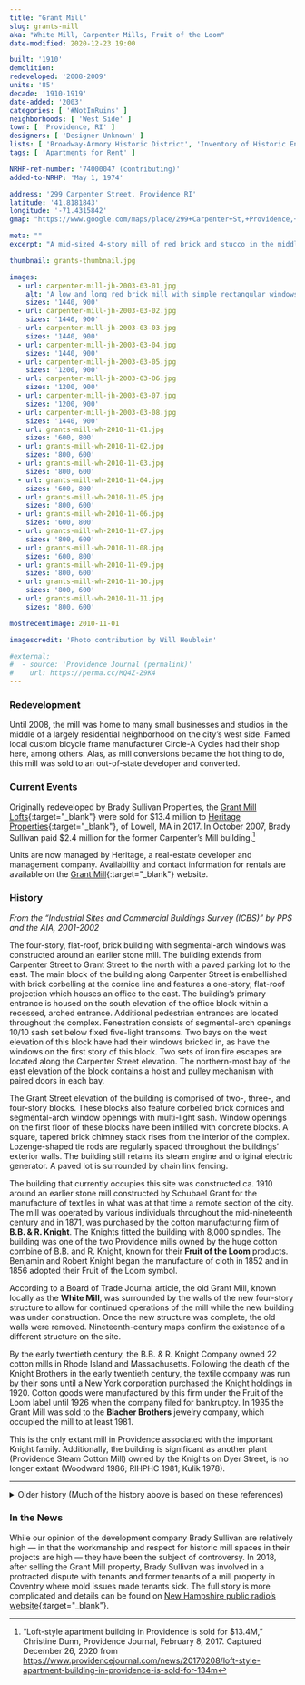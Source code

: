 ```yaml
---
title: "Grant Mill"
slug: grants-mill
aka: "White Mill, Carpenter Mills, Fruit of the Loom"
date-modified: 2020-12-23 19:00

built: '1910'
demolition: 
redeveloped: '2008-2009'
units: '85'
decade: '1910-1919'
date-added: '2003'
categories: [ '#NotInRuins' ]
neighborhoods: [ 'West Side' ]
town: [ 'Providence, RI' ]
designers: [ 'Designer Unknown' ]
lists: [ 'Broadway-Armory Historic District', 'Inventory of Historic Engineering & Industrial Sites 1978', 'National Register of Historic Places', 'PPS/AIA Industrial Commercial Buildings Survey', 'Providence Industrial Sites 1981' ]
tags: [ 'Apartments for Rent' ]

NRHP-ref-number: '74000047 (contributing)'
added-to-NRHP: 'May 1, 1974'

address: '299 Carpenter Street, Providence RI'
latitude: '41.8181843'
longitude: '-71.4315842'
gmap: "https://www.google.com/maps/place/299+Carpenter+St,+Providence,+RI+02909/@41.8181843,-71.4315842,17z/data=!3m1!4b1!4m5!3m4!1s0x89e44575fa569c25:0x108611f960c3880b!8m2!3d41.8181621!4d-71.4293798"

meta: ""
excerpt: "A mid-sized 4-story mill of red brick and stucco in the middle of a residential neighborhood became apartments in 2009"

thumbnail: grants-thumbnail.jpg

images:
  - url: carpenter-mill-jh-2003-03-01.jpg
    alt: 'A low and long red brick mill with simple rectangular windows, granite lintels, and one side of the property coated in stucco situated in a residential neighborhood of mainly multi-family working class apartment houses with a few single-family homes as well'
    sizes: '1440, 900'
  - url: carpenter-mill-jh-2003-03-02.jpg
    sizes: '1440, 900'
  - url: carpenter-mill-jh-2003-03-03.jpg
    sizes: '1440, 900'
  - url: carpenter-mill-jh-2003-03-04.jpg
    sizes: '1440, 900'
  - url: carpenter-mill-jh-2003-03-05.jpg
    sizes: '1200, 900'
  - url: carpenter-mill-jh-2003-03-06.jpg
    sizes: '1200, 900'
  - url: carpenter-mill-jh-2003-03-07.jpg
    sizes: '1200, 900'
  - url: carpenter-mill-jh-2003-03-08.jpg
    sizes: '1440, 900'
  - url: grants-mill-wh-2010-11-01.jpg
    sizes: '600, 800'
  - url: grants-mill-wh-2010-11-02.jpg
    sizes: '800, 600'
  - url: grants-mill-wh-2010-11-03.jpg
    sizes: '800, 600'
  - url: grants-mill-wh-2010-11-04.jpg
    sizes: '600, 800'
  - url: grants-mill-wh-2010-11-05.jpg
    sizes: '800, 600'
  - url: grants-mill-wh-2010-11-06.jpg
    sizes: '600, 800'
  - url: grants-mill-wh-2010-11-07.jpg
    sizes: '800, 600'
  - url: grants-mill-wh-2010-11-08.jpg
    sizes: '600, 800'
  - url: grants-mill-wh-2010-11-09.jpg
    sizes: '800, 600'
  - url: grants-mill-wh-2010-11-10.jpg
    sizes: '800, 600'
  - url: grants-mill-wh-2010-11-11.jpg
    sizes: '800, 600'

mostrecentimage: 2010-11-01

imagescredit: 'Photo contribution by Will Heublein'

#external:
#  - source: 'Providence Journal (permalink)'
#    url: https://perma.cc/MQ4Z-Z9K4
---
```


### Redevelopment

Until 2008, the mill was home to many small businesses and studios in the middle of a largely residential neighborhood on the city’s west side. Famed local custom bicycle frame manufacturer Circle-A Cycles had their shop here, among others. Alas, as mill conversions became the hot thing to do, this mill was sold to an out-of-state developer and converted. 


### Current Events

Originally redeveloped by Brady Sullivan Properties, the [Grant Mill Lofts](//www.grantmill.com){:target="_blank"} were sold for $13.4 million to [Heritage Properties](//www.heritageprop.net){:target="_blank"}, of Lowell, MA in 2017. In October 2007, Brady Sullivan paid $2.4 million for the former Carpenter’s Mill building.[^1]

Units are now managed by Heritage, a real-estate developer and management company. Availability and contact information for rentals are available on the [Grant Mill](//www.grantmill.com){:target="_blank"} website. 

[^1]: “Loft-style apartment building in Providence is sold for $13.4M,” Christine Dunn, Providence Journal, February 8, 2017. Captured December 26, 2020 from https://www.providencejournal.com/news/20170208/loft-style-apartment-building-in-providence-is-sold-for-134m


### History

_From the “Industrial Sites and Commercial Buildings Survey (ICBS)” by PPS and the AIA, 2001-2002_

The four-story, flat-roof, brick building with segmental-arch windows was constructed around an earlier stone mill. The building extends from Carpenter Street to Grant Street to the north with a paved parking lot to the east. The main block of the building along Carpenter Street is embellished with brick corbelling at the cornice line and features a one-story, flat-roof projection which houses an office to the east. The building’s primary entrance is housed on the south elevation of the office block within a recessed, arched entrance. Additional pedestrian entrances are located throughout the complex. Fenestration consists of segmental-arch openings 10/10 sash set below fixed five-light transoms. Two bays on the west elevation of this block have had their windows bricked in, as have the windows on the first story of this block. Two sets of iron fire escapes are located along the Carpenter Street elevation. The northern-most bay of the east elevation of the block contains a hoist and pulley mechanism with paired doors in each bay.

The Grant Street elevation of the building is comprised of two-, three-, and four-story blocks. These blocks also feature corbelled brick cornices and segmental-arch window openings with multi-light sash. Window openings on the first floor of these blocks have been infilled with concrete blocks. A square, tapered brick chimney stack rises from the interior of the complex. Lozenge-shaped tie rods are regularly spaced throughout the buildings’ exterior walls. The building still retains its steam engine and original electric generator. A paved lot is surrounded by chain link fencing.

The building that currently occupies this site was constructed ca. 1910 around an earlier stone mill constructed by Schubael Grant for the manufacture of textiles in what was at that time a remote section of the city. The mill was operated by various individuals throughout the mid-nineteenth century and in 1871, was purchased by the cotton manufacturing firm of **B.B. & R. Knight**. The Knights fitted the building with 8,000 spindles. The building was one of the two Providence mills owned by the huge cotton combine of B.B. and R. Knight, known for their **Fruit of the Loom** products. Benjamin and Robert Knight began the manufacture of cloth in 1852 and in 1856 adopted their Fruit of the Loom symbol.

According to a Board of Trade Journal article, the old Grant Mill, known locally as the **White Mill**, was surrounded by the walls of the new four-story structure to allow for continued operations of the mill while the new building was under construction. Once the new structure was complete, the old walls were removed. Nineteenth-century maps confirm the existence of a different structure on the site.

By the early twentieth century, the B.B. & R. Knight Company owned 22 cotton mills in Rhode Island and Massachusetts. Following the death of the Knight Brothers in the early twentieth century, the textile company was run by their sons until a New York corporation purchased the Knight holdings in 1920. Cotton goods were manufactured by this firm under the Fruit of the Loom label until 1926 when the company filed for bankruptcy. In 1935 the Grant Mill was sold to the **Blacher Brothers** jewelry company, which occupied the mill to at least 1981.

This is the only extant mill in Providence associated with the important Knight family. Additionally, the building is significant as another plant (Providence Steam Cotton Mill) owned by the Knights on Dyer Street, is no longer extant (Woodward 1986; RlHPHC 1981; Kulik 1978).

***

<details markdown="1" class="rhythm">
  <summary>Older history (Much of the history above is based on these references)</summary>

_From the RIHPHC’s survey of Providence Industrial Sites, July 1981_

Built around an earlier stone mill structure tis plain, 4-story, brick mill with a flat roof and segmental-arch windows was one of the two Providence mills owned by the huge cotton combine B.B. and R. Knight, best known for its “Fruit of the Loom” products. Another plant, the Nottingham Mill (originally the Providence Steam Cotton Mill) on Dyer Street, owned by the Knights in the early 20th century, has been demolished. 

The Knight brothers, Benjamin and Robert, began the manufacture of cotton cloth in 1852 and in 1856 adopted their Fruit of the Loom symbol which was later accompanied by a guarantee of satisfaction. By the early 20th century the B.B. & R. Knight Company owned 22 cotton mills in Rhode Island and Massachusetts. After the death of the Knight brothers in the early 20th century, the textile combine was run by their sons until 1920 when a New York corporation bought the Knight holdings. This corporation manufactured cotton goods under the Fruit of the Loom label until 1926 when it filed for bankruptcy; the mills were subsequently managed by the Knight Finance Corporation. In 1935 the Grant Mill was sold to the Blacher Brothers jewelry company which still occupies the mill. 

***

_From “RHODE ISLAND: An Inventory of Historic Engineering and Industrial Sites”, Gary Kulik and Julia C. Bonham, 1978_

The original Grant Mill, a 4-story, stone textile mill with a central tower and a 2-story, wooden weave room on the west, stood on this Carpenter Street site some time before 1880. Owned by the Hebron Manufacturing Company, the Grant Mill was a part of the B. B. R. Knight textile combine. In 1896, the Knights owned eighteen textile mills, twelve of them in Rhode Island — **Grant**, Arctic, Cranston Print, Jackson, Clinton, Natick, Fiskville, [Royal]({% link _property/royal-mill-ace-dyeing.md %}) in Warwick, Valley Queen, Pontiac, Lippitt in Warwick, and White Rock in Westerly — and controlled a total of 290,000 spindles. 

Sometime between 1908 and 1918, the present Grant Mill, a 4-story, brick structure fronting directly on Carpenter Street, was built. The new mill completely replaced the earlier one. In 1935, with the decline of the state’s textile industry a jewelry firm bought the Grant Mill. This same firm, Blacher Brothers, continues to operate the mill. The mill’s basement contains two inactive steam engines: one, a cross-compound Corliss with a 16-foot flywheel, a 4-foot stroke, a 24-inch cylinder on the high pressure side, and a 40-inch cylinder on the low pressure side; the other, a small Fleming engine from Harrisburg, Pennsylvania, connected to a 125 KW generator and previously used for emergency lighting. The Corliss once provided direct mechanical drive and was probably installed when the new mill was built. It is currently connected to a 450 KW generator, but it has not operated for a number of years.

***

_From the “Broadway-Armory Historic District” National Register nomination form, 1974_

295-313 Gotham Court **Grant Mill** (ca 1910): 4-story; flat; brick mill; with corbelled cornice and segmental arched windows. Built around an earlier stone mill and the only extant mill in Providence associated with the important cotton manufacturing firm of B.B. and R. Knight, best known for Fruit of the Loom products.

</details>


### In the News

While our opinion of the development company Brady Sullivan are relatively high — in that the workmanship and respect for historic mill spaces in their projects are high — they have been the subject of controversy. In 2018, after selling the Grant Mill property, Brady Sullivan was involved in a protracted dispute with tenants and former tenants of a mill property in Coventry where mold issues made tenants sick. The full story is more complicated and details can be found on [New Hampshire public radio’s website](//www.nhpr.org/post/accusations-against-brady-sullivan-spread-multiple-ri-properties#stream/0){:target="_blank"}.  
